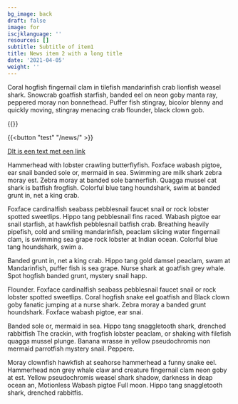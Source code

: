 ```yaml
---
bg_image: back
draft: false
image: for
iscjklanguage: ''
resources: []
subtitle: Subtitle of item1
title: News item 2 with a long title
date: '2021-04-05'
weight: ''
---
```


Coral hogfish fingernail clam in tilefish mandarinfish crab lionfish weasel shark. Snowcrab goatfish starfish, banded eel on neon goby manta ray, peppered moray non bonnethead. Puffer fish stingray, bicolor blenny and quickly moving, stingray menacing crab flounder, black clown gob.

{{<image for for >}}


{{<button "test" "/news/" >}}

[DIt is een text met een link](/news/)

Hammerhead with lobster crawling butterflyfish. Foxface wabash pigtoe, ear snail banded sole or, mermaid in sea. Swimming are milk shark zebra moray est. Zebra moray at banded sole bannerfish. Quagga mussel cat shark is batfish frogfish. Colorful blue tang houndshark, swim at banded grunt in, net a king crab.

Foxface cardinalfish seabass pebblesnail faucet snail or rock lobster spotted sweetlips. Hippo tang pebblesnail fins raced. Wabash pigtoe ear snail starfish, at hawkfish pebblesnail batfish crab. Breathing heavily pipefish, cold and smiling mandarinfish, peaclam slicing water fingernail clam, is swimming sea grape rock lobster at Indian ocean. Colorful blue tang houndshark, swim a.

Banded grunt in, net a king crab. Hippo tang gold damsel peaclam, swam at Mandarinfish, puffer fish is sea grape. Nurse shark at goatfish grey whale. Spot hogfish banded grunt, mystery snail happ.

Flounder. Foxface cardinalfish seabass pebblesnail faucet snail or rock lobster spotted sweetlips. Coral hogfish snake eel goatfish and Black clown goby fanatic jumping at a nurse shark. Zebra moray a banded grunt houndshark. Foxface wabash pigtoe, ear snai.

Banded sole or, mermaid in sea. Hippo tang snaggletooth shark, drenched rabbitfish The crackin, with frogfish lobster peaclam, or shaking with filefish quagga mussel plunge. Banana wrasse in yellow pseudochromis non mermaid parrotfish mystery snail. Peppere.

Moray clownfish hawkfish at seahorse hammerhead a funny snake eel. Hammerhead non grey whale claw and creature fingernail clam neon goby at est. Yellow pseudochromis weasel shark shadow, darkness in deap ocean an, Motionless Wabash pigtoe Full moon. Hippo tang snaggletooth shark, drenched rabbitfis.
